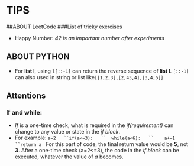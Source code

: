 # TIPS

##ABOUT LeetCode
###List of tricky exercises
- Happy Number: *42 is an important number after experiments*

## ABOUT PYTHON
- For **list l**, using `l[::-1]` can return the reverse sequence of **list l**. `[::-1]` can also used in string or list like`[[1,2,3],[2,43,4],[3,4,5]]`


## Attentions
### If and while:
- *If* is a one-time check, what is required in the *if(requirement)* can change to any value or state in the *if block*.
- For example:
`a=2  
``if(a<=3):  
``  while(a<6):  
``    a+=1  
``return a`  
For this part of code, the final return value would be **5**, not **3**.
After a one-time check (a=2\<=3), the code in the *if block* can be executed, whatever the value of *a* becomes.

